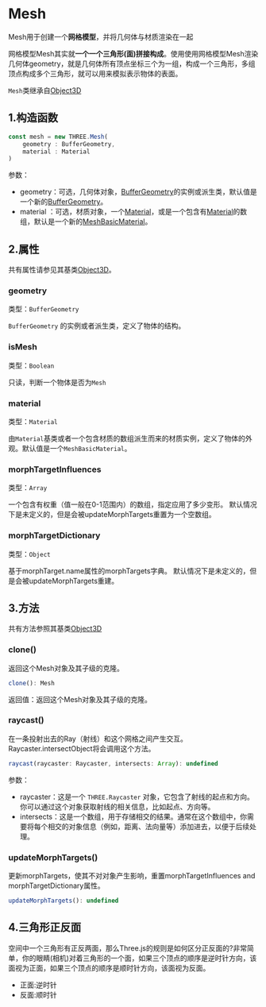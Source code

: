 # Mesh

Mesh用于创建一个**网格模型**，并将几何体与材质渲染在一起

网格模型Mesh其实就**一个一个三角形(面)拼接构成**。使用使用网格模型Mesh渲染几何体geometry，就是几何体所有顶点坐标三个为一组，构成一个三角形，多组顶点构成多个三角形，就可以用来模拟表示物体的表面。

`Mesh`类继承自[Object3D](../核心/01.Object3D)

## 1.构造函数

```js
const mesh = new THREE.Mesh( 
    geometry : BufferGeometry, 
    material : Material 
)
```

参数：

- geometry：可选，几何体对象，[BufferGeometry](https://threejs.org/docs/index.html#api/zh/core/BufferGeometry)的实例或派生类，默认值是一个新的[BufferGeometry](https://threejs.org/docs/index.html#api/zh/core/BufferGeometry)。
- material ：可选，材质对象，一个[Material](https://threejs.org/docs/index.html#api/zh/materials/Material)，或是一个包含有[Material](https://threejs.org/docs/index.html#api/zh/materials/Material)的数组，默认是一个新的[MeshBasicMaterial](https://threejs.org/docs/index.html#api/zh/materials/MeshBasicMaterial)。



## 2.属性

共有属性请参见其基类[Object3D](../核心/01.Object3D#_2-属性)。

### geometry

类型：`BufferGeometry`

`BufferGeometry` 的实例或者派生类，定义了物体的结构。



### isMesh

类型：`Boolean`

只读，判断一个物体是否为`Mesh`



### material

类型：`Material`

由`Material`基类或者一个包含材质的数组派生而来的材质实例，定义了物体的外观。默认值是一个`MeshBasicMaterial`。



### morphTargetInfluences

类型：`Array`

一个包含有权重（值一般在0-1范围内）的数组，指定应用了多少变形。 默认情况下是未定义的，但是会被updateMorphTargets重置为一个空数组。



### morphTargetDictionary

类型：`Object`

基于morphTarget.name属性的morphTargets字典。 默认情况下是未定义的，但是会被updateMorphTargets重建。



## 3.方法

共有方法参照其基类[Object3D](../核心/01.Object3D#_4-方法)

### clone()

返回这个Mesh对象及其子级的克隆。

```js
clone(): Mesh
```

返回值：返回这个Mesh对象及其子级的克隆。



### raycast()

在一条投射出去的Ray（射线）和这个网格之间产生交互。 Raycaster.intersectObject将会调用这个方法。

```js
raycast(raycaster: Raycaster, intersects: Array): undefined
```

参数：

- raycaster：这是一个 `THREE.Raycaster` 对象，它包含了射线的起点和方向。你可以通过这个对象获取射线的相关信息，比如起点、方向等。
- intersects：这是一个数组，用于存储相交的结果。通常在这个数组中，你需要将每个相交的对象信息（例如，距离、法向量等）添加进去，以便于后续处理。



### updateMorphTargets()

更新morphTargets，使其不对对象产生影响，重置morphTargetInfluences and morphTargetDictionary属性。

```js
updateMorphTargets(): undefined
```



## 4.三角形正反面

空间中一个三角形有正反两面，那么Three.js的规则是如何区分正反面的?非常简单，你的眼睛(相机)对着三角形的一个面，如果三个顶点的顺序是逆时针方向，该面视为正面，如果三个顶点的顺序是顺时针方向，该面视为反面。

- 正面:逆时针
- 反面:顺时针

